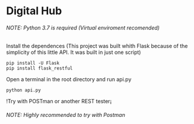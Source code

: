 # Digital Hub

###### NOTE: Python 3.7 is required (Virtual enviroment recomended)

Install the dependences 
(This project was built whith Flask because of the simplicity of this little API. It was built in just one script)

```
pip install -U Flask
pip install flask_restful
```
Open a terminal in the root directory and run api.py

```
python api.py
```
!Try with POSTman or another REST tester¡

###### NOTE: Highly recommended to try with Postman
